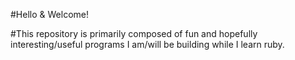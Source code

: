 #Hello & Welcome!

#This repository is primarily composed of fun and hopefully interesting/useful programs I am/will be building while I learn ruby. 
